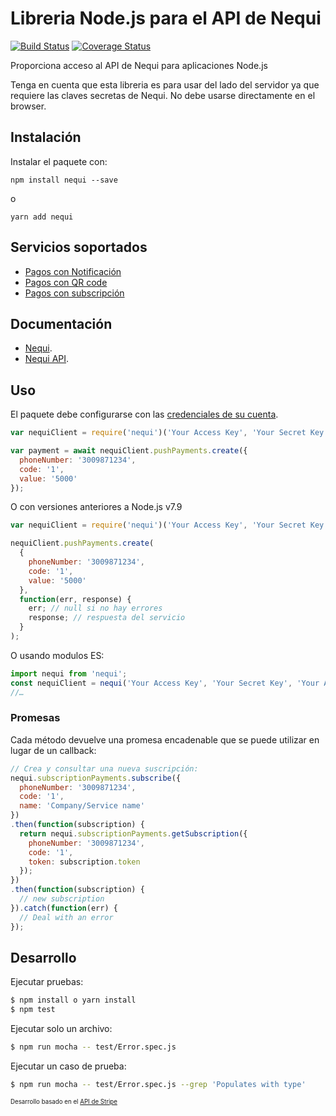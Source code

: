 # Libreria Node.js para el API de Nequi

[![Build Status](https://api.travis-ci.org/dolcalmi/nequi-node.svg?branch=master)](https://travis-ci.org/dolcalmi/nequi-node)
[![Coverage Status](https://coveralls.io/repos/github/dolcalmi/nequi-node/badge.svg?branch=master)](https://coveralls.io/github/dolcalmi/nequi-node?branch=master)

Proporciona acceso al API de Nequi para aplicaciones Node.js

Tenga en cuenta que esta libreria es para usar del lado del servidor ya que
requiere las claves secretas de Nequi. No debe usarse directamente en el browser.

## Instalación

Instalar el paquete con:

    npm install nequi --save

o

    yarn add nequi

## Servicios soportados

* [Pagos con Notificación][api-pushPayments]
* [Pagos con QR code][api-qrPayments]
* [Pagos con subscripción][api-subscription]

## Documentación

* [Nequi](https://nequi.co).
* [Nequi API](https://docs.conecta.nequi.com.co/).

## Uso

El paquete debe configurarse con las [credenciales de su cuenta][api-keys].

``` js
var nequiClient = require('nequi')('Your Access Key', 'Your Secret Key', 'Your API Key');

var payment = await nequiClient.pushPayments.create({
  phoneNumber: '3009871234',
  code: '1',
  value: '5000'
});
```
O con versiones anteriores a Node.js v7.9

``` js
var nequiClient = require('nequi')('Your Access Key', 'Your Secret Key', 'Your API Key');

nequiClient.pushPayments.create(
  {
    phoneNumber: '3009871234',
    code: '1',
    value: '5000'
  },
  function(err, response) {
    err; // null si no hay errores
    response; // respuesta del servicio
  }
);
```
O usando modulos ES:

``` js
import nequi from 'nequi';
const nequiClient = nequi('Your Access Key', 'Your Secret Key', 'Your API Key');
//…
```

### Promesas

Cada método devuelve una promesa encadenable que se puede utilizar en lugar de un callback:

``` js
// Crea y consultar una nueva suscripción:
nequi.subscriptionPayments.subscribe({
  phoneNumber: '3009871234',
  code: '1',
  name: 'Company/Service name'
})
.then(function(subscription) {
  return nequi.subscriptionPayments.getSubscription({
    phoneNumber: '3009871234',
    code: '1',
    token: subscription.token
  });
})
.then(function(subscription) {
  // new subscription
}).catch(function(err) {
  // Deal with an error
});
```

## Desarrollo

Ejecutar pruebas:

```bash
$ npm install o yarn install
$ npm test
```

Ejecutar solo un archivo:

```bash
$ npm run mocha -- test/Error.spec.js
```

Ejecutar un caso de prueba:

```bash
$ npm run mocha -- test/Error.spec.js --grep 'Populates with type'
```

<sub><sup>Desarrollo basado en el [API de Stripe](https://github.com/stripe/stripe-node)</sup></sub>

[api-keys]: https://conecta.nequi.com.co/content/consultas?view=apiKey
[api-pushPayments]: https://docs.conecta.nequi.com.co/#!/Pagos32con32Push/post_services_paymentservice_unregisteredpayment
[api-qrPayments]: https://docs.conecta.nequi.com.co/#!/Pagos32QR/post_services_paymentservice_generatecodeqr
[api-subscription]: https://docs.conecta.nequi.com.co/#!/Pagos/post_services_subscriptionpaymentservice_automaticpayment
